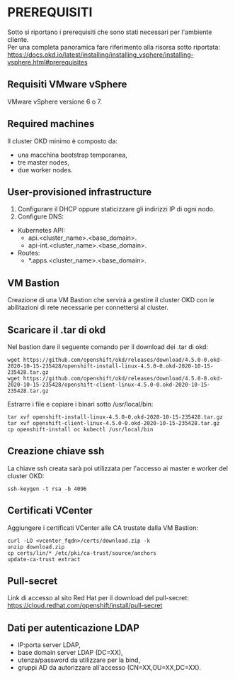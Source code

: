 # PREREQUISITI

Sotto si riportano i prerequisiti che sono stati necessari per l'ambiente cliente.  
Per una completa panoramica fare riferimento alla risorsa sotto riportata:  
https://docs.okd.io/latest/installing/installing_vsphere/installing-vsphere.html#prerequisites  

## Requisiti VMware vSphere
VMware vSphere versione 6 o 7.

## Required machines
Il cluster OKD minimo è composto da:
  - una macchina bootstrap temporanea,  
  - tre master nodes,  
  - due worker nodes.  

## User-provisioned infrastructure
1. Configurare il DHCP oppure staticizzare gli indirizzi IP di ogni nodo.  
2. Configure DNS:
  - Kubernetes API:  
    - api.<cluster_name>.<base_domain>.
    - api-int.<cluster_name>.<base_domain>.
  - Routes:  
    - *.apps.<cluster_name>.<base_domain>.

## VM Bastion
Creazione di una VM Bastion che servirà a gestire il cluster OKD con le abilitazioni di rete necessarie per connettersi al cluster.

## Scaricare il .tar di okd
Nel bastion dare il seguente comando per il download dei .tar di okd:  
```
wget https://github.com/openshift/okd/releases/download/4.5.0-0.okd-2020-10-15-235428/openshift-install-linux-4.5.0-0.okd-2020-10-15-235428.tar.gz
wget https://github.com/openshift/okd/releases/download/4.5.0-0.okd-2020-10-15-235428/openshift-client-linux-4.5.0-0.okd-2020-10-15-235428.tar.gz
```

Estrarre i file e copiare i binari sotto /usr/local/bin:  
```
tar xvf openshift-install-linux-4.5.0-0.okd-2020-10-15-235428.tar.gz
tar xvf openshift-client-linux-4.5.0-0.okd-2020-10-15-235428.tar.gz
cp openshift-install oc kubectl /usr/local/bin
```

## Creazione chiave ssh  
La chiave ssh creata sarà poi utilizzata per l'accesso ai master e worker del cluster OKD:  
```
ssh-keygen -t rsa -b 4096
```

## Certificati VCenter  
Aggiungere i certificati VCenter alle CA trustate dalla VM Bastion:  
```
curl -LO <vcenter_fqdn>/certs/download.zip -k
unzip download.zip
cp certs/lin/* /etc/pki/ca-trust/source/anchors
update-ca-trust extract
```

## Pull-secret  
Link di accesso al sito Red Hat per il download del pull-secret:  
https://cloud.redhat.com/openshift/install/pull-secret  


## Dati per autenticazione LDAP  
- IP:porta server LDAP,  
- base domain server LDAP (DC=XX),  
- utenza/password da utilizzare per la bind,  
- gruppi AD da autorizzare all'accesso (CN=XX,OU=XX,DC=XX).  
